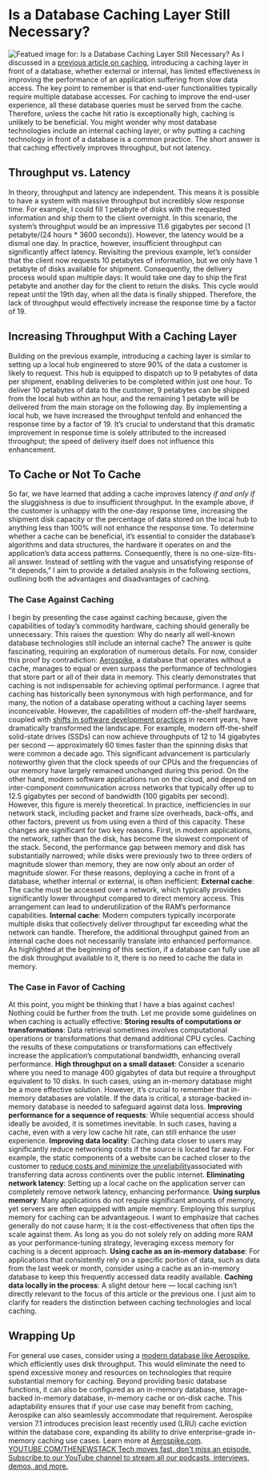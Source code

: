 # Is a Database Caching Layer Still Necessary?
![Featued image for: Is a Database Caching Layer Still Necessary?](https://cdn.thenewstack.io/media/2024/05/d9ce7e53-memory-1024x664.png)
As I discussed in a
[previous article on caching](https://thenewstack.io/how-to-get-peak-performance-without-a-vast-amount-of-memory/), introducing a caching layer in front of a database, whether external or internal, has limited effectiveness in improving the performance of an application suffering from slow data access. The key point to remember is that end-user functionalities typically require multiple database accesses.
For caching to improve the end-user experience, all these database queries must be served from the cache. Therefore, unless the cache hit ratio is exceptionally high, caching is unlikely to be beneficial.
You might wonder why most database technologies include an internal caching layer, or why putting a caching technology in front of a database is a common practice. The short answer is that caching effectively improves throughput, but not latency.
## Throughput vs. Latency
In theory, throughput and latency are independent. This means it is possible to have a system with massive throughput but incredibly slow response time. For example, I could fill 1 petabyte of disks with the requested information and ship them to the client overnight. In this scenario, the system’s throughput would be an impressive 11.6 gigabytes per second (1 petabyte/(24 hours * 3600 seconds)). However, the latency would be a dismal one day.
In practice, however, insufficient throughput can significantly affect latency. Revisiting the previous example, let’s consider that the client now requests 10 petabytes of information, but we only have 1 petabyte of disks available for shipment. Consequently, the delivery process would span multiple days: It would take one day to ship the first petabyte and another day for the client to return the disks. This cycle would repeat until the 19th day, when all the data is finally shipped. Therefore, the lack of throughput would effectively increase the response time by a factor of 19.
## Increasing Throughput With a Caching Layer
Building on the previous example, introducing a caching layer is similar to setting up a local hub engineered to store 90% of the data a customer is likely to request. This hub is equipped to dispatch up to 9 petabytes of data per shipment, enabling deliveries to be completed within just one hour.
To deliver 10 petabytes of data to the customer, 9 petabytes can be shipped from the local hub within an hour, and the remaining 1 petabyte will be delivered from the main storage on the following day. By implementing a local hub, we have increased the throughput tenfold and enhanced the response time by a factor of 19.
It’s crucial to understand that this dramatic improvement in response time is solely attributed to the increased throughput; the speed of delivery itself does not influence this enhancement.
## To Cache or Not To Cache
So far, we have learned that adding a cache improves latency
*if and only if* the sluggishness is due to insufficient throughput. In the example above, if the customer is unhappy with the one-day response time, increasing the shipment disk capacity or the percentage of data stored on the local hub to anything less than 100% will not enhance the response time.
To determine whether a cache can be beneficial, it’s essential to consider the database’s algorithms and data structures, the hardware it operates on and the application’s data access patterns. Consequently, there is no one-size-fits-all answer. Instead of settling with the vague and unsatisfying response of “it depends,” I aim to provide a detailed analysis in the following sections, outlining both the advantages and disadvantages of caching.
### The Case Against Caching
I begin by presenting the case against caching because, given the capabilities of today’s commodity hardware, caching should generally be unnecessary.
This raises the question: Why do nearly all well-known database technologies still include an internal cache?
The answer is quite fascinating, requiring an exploration of numerous details. For now, consider this proof by contradiction:
[Aerospike](https://aerospike.com/products/database/), a database that operates without a cache, manages to equal or even surpass the performance of technologies that store part or all of their data in memory. This clearly demonstrates that caching is not indispensable for achieving optimal performance.
I agree that caching has historically been synonymous with high performance, and for many, the notion of a database operating without a caching layer seems inconceivable. However, the capabilities of modern off-the-shelf hardware, coupled with
[shifts in software development practices](https://thenewstack.io/how-ai-is-shifting-developer-culture-and-work-at-github/) in recent years, have dramatically transformed the landscape.
For example, modern off-the-shelf solid-state drives (SSDs) can now achieve throughputs of 12 to 14 gigabytes per second — approximately 60 times faster than the spinning disks that were common a decade ago. This significant advancement is particularly noteworthy given that the clock speeds of our CPUs and the frequencies of our memory have largely remained unchanged during this period.
On the other hand, modern software applications run on the cloud, and depend on inter-component communication across networks that typically offer up to 12.5 gigabytes per second of bandwidth (100 gigabits per second). However, this figure is merely theoretical. In practice, inefficiencies in our network stack, including packet and frame size overheads, back-offs, and other factors, prevent us from using even a third of this capacity.
These changes are significant for two key reasons. First, in modern applications, the network, rather than the disk, has become the slowest component of the stack. Second, the performance gap between memory and disk has substantially narrowed; while disks were previously two to three orders of magnitude slower than memory, they are now only about an order of magnitude slower.
For these reasons, deploying a cache in front of a database, whether internal or external, is often inefficient:
**External cache**: The cache must be accessed over a network, which typically provides significantly lower throughput compared to direct memory access. This arrangement can lead to underutilization of the RAM’s performance capabilities. **Internal cache**: Modern computers typically incorporate multiple disks that collectively deliver throughput far exceeding what the network can handle. Therefore, the additional throughput gained from an internal cache does not necessarily translate into enhanced performance.
As highlighted at the beginning of this section, if a database can fully use all the disk throughput available to it, there is no need to cache the data in memory.
### The Case in Favor of Caching
At this point, you might be thinking that I have a bias against caches! Nothing could be further from the truth. Let me provide some guidelines on when caching is actually effective:
**Storing results of computations or transformations**: Data retrieval sometimes involves computational operations or transformations that demand additional CPU cycles. Caching the results of these computations or transformations can effectively increase the application’s computational bandwidth, enhancing overall performance. **High throughput on a small dataset**: Consider a scenario where you need to manage 400 gigabytes of data but require a throughput equivalent to 10 disks. In such cases, using an in-memory database might be a more effective solution. However, it’s crucial to remember that in-memory databases are volatile. If the data is critical, a storage-backed in-memory database is needed to safeguard against data loss. **Improving performance for a sequence of requests**: While sequential access should ideally be avoided, it is sometimes inevitable. In such cases, having a cache, even with a very low cache hit rate, can still enhance the user experience. **Improving data locality**: Caching data closer to users may significantly reduce networking costs if the source is located far away. For example, the static components of a website can be cached closer to the customer to [reduce costs and minimize the unreliability](https://thenewstack.io/7-ways-to-reduce-cloud-data-costs-while-continuing-to-innovate/)associated with transferring data across continents over the public internet. **Eliminating network latency**: Setting up a local cache on the application server can completely remove network latency, enhancing performance. **Using surplus memory**: Many applications do not require significant amounts of memory, yet servers are often equipped with ample memory. Employing this surplus memory for caching can be advantageous. I want to emphasize that caches generally do not cause harm; it is the cost-effectiveness that often tips the scale against them. As long as you do not solely rely on adding more RAM as your performance-tuning strategy, leveraging excess memory for caching is a decent approach. **Using cache as an in-memory database**: For applications that consistently rely on a specific portion of data, such as data from the last week or month, consider using a cache as an in-memory database to keep this frequently accessed data readily available. **Caching data locally in the process**: A slight detour here — local caching isn’t directly relevant to the focus of this article or the previous one. I just aim to clarify for readers the distinction between caching technologies and local caching.
## Wrapping Up
For general use cases, consider using a
[modern database like Aerospike](https://aerospike.com/blog/database-7-1-enhancements/), which efficiently uses disk throughput. This would eliminate the need to spend excessive money and resources on technologies that require substantial memory for caching. Beyond providing basic database functions, it can also be configured as an in-memory database, storage-backed in-memory database, in-memory cache or on-disk cache. This adaptability ensures that if your use case may benefit from caching, Aerospike can also seamlessly accommodate that requirement.
Aerospike version 7.1 introduces precision least recently used (LRU) cache eviction within the database core, expanding its ability to drive enterprise-grade in-memory caching use cases. Learn more at
[Aerospike.com](https://aerospike.com/blog/database-7-1-enhancements/). [
YOUTUBE.COM/THENEWSTACK
Tech moves fast, don't miss an episode. Subscribe to our YouTube
channel to stream all our podcasts, interviews, demos, and more.
](https://youtube.com/thenewstack?sub_confirmation=1)